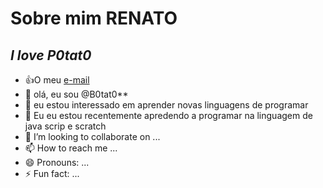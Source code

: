 # Sobre mim **RENATO**
## *I love P0tat0*
- :+1:O meu [e-mail](renato.burei@escola.pr.gov.br)
-    👋 olá, eu sou @B0tat0**
- 👀 eu estou interessado em aprender novas linguagens de programar
- 🌱 Eu eu estou recentemente apredendo a programar na linguagem de java scrip e scratch
- 💞️ I’m looking to collaborate on ...
- 📫 How to reach me ...
- 😄 Pronouns: ...
- ⚡ Fun fact: ...

<!---
B0tat0/B0tat0 is a ✨ special ✨ repository because its `README.md` (this file) appears on your GitHub profile.
You can click the Preview link to take a look at your changes.
--->
